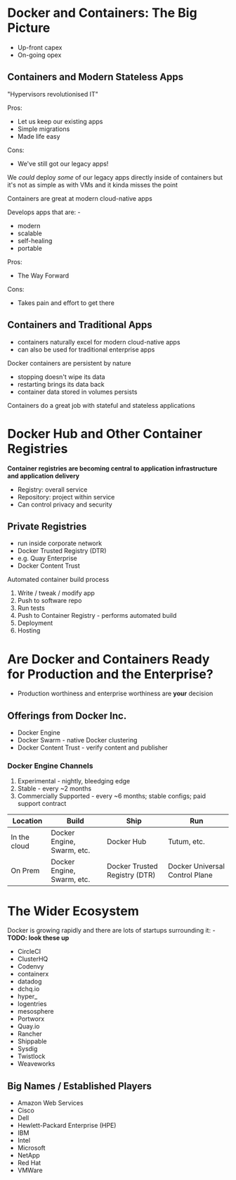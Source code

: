 # Docker and Containers: The Big Picture

* Up-front capex
* On-going opex

## Containers and Modern Stateless Apps

"Hypervisors revolutionised IT"

Pros:
* Let us keep our existing apps
* Simple migrations
* Made life easy

Cons:
* We've still got our legacy apps!

We *could* deploy *some* of our legacy apps directly inside of containers but it's not as simple as with VMs and it kinda misses the point

Containers are great at modern cloud-native apps

Develops apps that are: -
* modern
* scalable
* self-healing
* portable

Pros:
* The Way Forward

Cons:
* Takes pain and effort to get there

## Containers and Traditional Apps

* containers naturally excel for modern cloud-native apps
* can also be used for traditional enterprise apps

Docker containers are persistent by nature
* stopping doesn't wipe its data
* restarting brings its data back
* container data stored in volumes persists

Containers do a great job with stateful and stateless applications

# Docker Hub and Other Container Registries

**Container registries are becoming central to application infrastructure and application delivery**

* Registry: overall service
* Repository: project within service
* Can control privacy and security

## Private Registries
* run inside corporate network
* Docker Trusted Registry (DTR)
* e.g. Quay Enterprise
* Docker Content Trust

Automated container build process
1. Write / tweak / modify app
2. Push to software repo
3. Run tests
4. Push to Container Registry - performs automated build
5. Deployment
6. Hosting

# Are Docker and Containers Ready for Production and the Enterprise?
* Production worthiness and enterprise worthiness are **your** decision

## Offerings from Docker Inc.
* Docker Engine
* Docker Swarm - native Docker clustering
* Docker Content Trust - verify content and publisher

### Docker Engine Channels
1. Experimental - nightly, bleedging edge
2. Stable - every ~2 months
3. Commercially Supported - every ~6 months; stable configs; paid support contract

| Location      | Build                         | Ship                          | Run                            |
|---------------|-------------------------------|-------------------------------|--------------------------------|
| In the cloud  | Docker Engine, Swarm, etc.    | Docker Hub                    | Tutum, etc.                    |
| On Prem       | Docker Engine, Swarm, etc.    | Docker Trusted Registry (DTR) | Docker Universal Control Plane |

# The Wider Ecosystem
Docker is growing rapidly and there are lots of startups surrounding it: -
**TODO: look these up**
* CircleCI
* ClusterHQ
* Codenvy
* containerx
* datadog
* dchq.io
* hyper_
* logentries
* mesosphere
* Portworx
* Quay.io
* Rancher
* Shippable
* Sysdig
* Twistlock
* Weaveworks

## Big Names / Established Players
* Amazon Web Services
* Cisco
* Dell
* Hewlett-Packard Enterprise (HPE)
* IBM
* Intel
* Microsoft
* NetApp
* Red Hat
* VMWare
